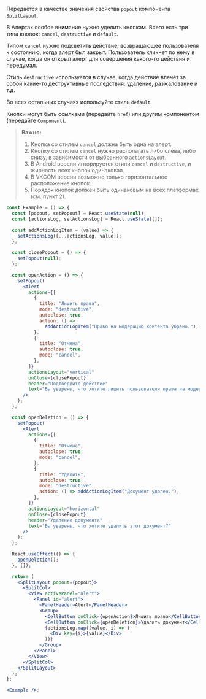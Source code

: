 Передаётся в качестве значения свойства `popout` компонента [`SplitLayout`](https://inomdzhon.github.io/VKUI/#/SplitLayout).

В Алертах особое внимание нужно уделить кнопкам. Всего есть три типа кнопок:
`cancel`, `destructive` и `default`.

Типом `cancel` нужно подсветить действие, возвращающее пользователя к
состоянию, когда алерт был закрыт. Пользователь кликнет по нему в случае, когда он открыл алерт для
совершения какого-то действия и передумал.

Стиль `destructive` используется в случае, когда действие влечёт за собой какие-то деструктивные последствия:
удаление, разжалование и т.д.

Во всех остальных случаях используйте стиль `default`.

Кнопки могут быть ссылками (передайте `href`) или другим компонентом (передайте `Component`).

> **Важно:**
>
> 1. Кнопка со стилем `cancel` должна быть одна на алерт.
> 2. Кнопку со стилем `cancel` нужно располагать либо слева, либо снизу, в зависимости от выбранного `actionsLayout`.
> 3. В Android версии игнорируется стили `cancel` и `destructive`, и жирность всех кнопок одинаковая.
> 4. В VKCOM версии возможно только горизонтальное расположение кнопок.
> 5. Порядок кнопок должен быть одинаковым на всех платформах (см. пункт 2).

```jsx { "props": { "layout": false, "adaptivity": true } }
const Example = () => {
  const [popout, setPopout] = React.useState(null);
  const [actionsLog, setActionsLog] = React.useState([]);

  const addActionLogItem = (value) => {
    setActionsLog([...actionsLog, value]);
  };

  const closePopout = () => {
    setPopout(null);
  };

  const openAction = () => {
    setPopout(
      <Alert
        actions={[
          {
            title: "Лишить права",
            mode: "destructive",
            autoclose: true,
            action: () =>
              addActionLogItem("Право на модерацию контента убрано."),
          },
          {
            title: "Отмена",
            autoclose: true,
            mode: "cancel",
          },
        ]}
        actionsLayout="vertical"
        onClose={closePopout}
        header="Подтвердите действие"
        text="Вы уверены, что хотите лишить пользователя права на модерацию контента?"
      />
    );
  };

  const openDeletion = () => {
    setPopout(
      <Alert
        actions={[
          {
            title: "Отмена",
            autoclose: true,
            mode: "cancel",
          },
          {
            title: "Удалить",
            autoclose: true,
            mode: "destructive",
            action: () => addActionLogItem("Документ удален."),
          },
        ]}
        actionsLayout="horizontal"
        onClose={closePopout}
        header="Удаление документа"
        text="Вы уверены, что хотите удалить этот документ?"
      />
    );
  };

  React.useEffect(() => {
    openDeletion();
  }, []);

  return (
    <SplitLayout popout={popout}>
      <SplitCol>
        <View activePanel="alert">
          <Panel id="alert">
            <PanelHeader>Alert</PanelHeader>
            <Group>
              <CellButton onClick={openAction}>Лишить права</CellButton>
              <CellButton onClick={openDeletion}>Удалить документ</CellButton>
              {actionsLog.map((value, i) => (
                <Div key={i}>{value}</Div>
              ))}
            </Group>
          </Panel>
        </View>
      </SplitCol>
    </SplitLayout>
  );
};

<Example />;
```
